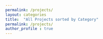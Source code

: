 ```yaml
---
permalink: /projects/
layout: categories
title:  "All Projects sorted by Category"
permalink: /projects/
author_profile : true
---
```


